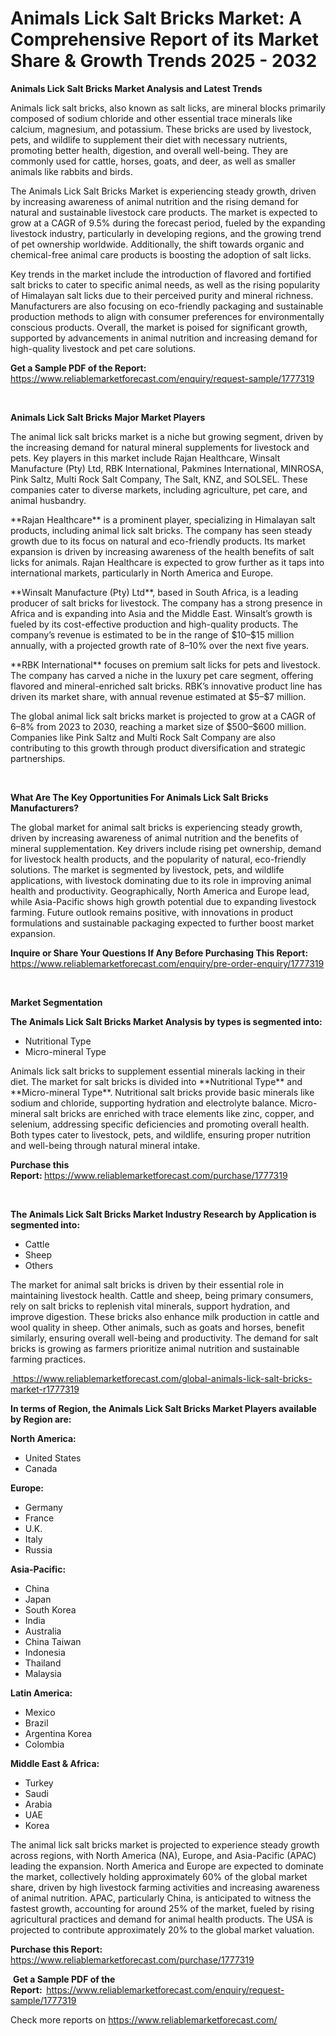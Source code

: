 <p><h1>Animals Lick Salt Bricks Market: A Comprehensive Report of its Market Share & Growth Trends 2025 - 2032</h1></p><p><strong>Animals Lick Salt Bricks Market Analysis and Latest Trends</strong></p>
<p><p>Animals lick salt bricks, also known as salt licks, are mineral blocks primarily composed of sodium chloride and other essential trace minerals like calcium, magnesium, and potassium. These bricks are used by livestock, pets, and wildlife to supplement their diet with necessary nutrients, promoting better health, digestion, and overall well-being. They are commonly used for cattle, horses, goats, and deer, as well as smaller animals like rabbits and birds.</p><p>The Animals Lick Salt Bricks Market is experiencing steady growth, driven by increasing awareness of animal nutrition and the rising demand for natural and sustainable livestock care products. The market is expected to grow at a CAGR of 9.5% during the forecast period, fueled by the expanding livestock industry, particularly in developing regions, and the growing trend of pet ownership worldwide. Additionally, the shift towards organic and chemical-free animal care products is boosting the adoption of salt licks.</p><p>Key trends in the market include the introduction of flavored and fortified salt bricks to cater to specific animal needs, as well as the rising popularity of Himalayan salt licks due to their perceived purity and mineral richness. Manufacturers are also focusing on eco-friendly packaging and sustainable production methods to align with consumer preferences for environmentally conscious products. Overall, the market is poised for significant growth, supported by advancements in animal nutrition and increasing demand for high-quality livestock and pet care solutions.</p></p>
<p><strong>Get a Sample PDF of the Report:&nbsp;</strong> <a href="https://www.reliablemarketforecast.com/enquiry/request-sample/1777319?utm_campaign=1108&utm_medium=2&utm_source=Github&utm_content=ia&utm_term=21012025&utm_id=animals-lick-salt-bricks">https://www.reliablemarketforecast.com/enquiry/request-sample/1777319</a></p>
<p>&nbsp;</p>
<p><strong>Animals Lick Salt Bricks Major Market Players</strong></p>
<p><p>The animal lick salt bricks market is a niche but growing segment, driven by the increasing demand for natural mineral supplements for livestock and pets. Key players in this market include Rajan Healthcare, Winsalt Manufacture (Pty) Ltd, RBK International, Pakmines International, MINROSA, Pink Saltz, Multi Rock Salt Company, The Salt, KNZ, and SOLSEL. These companies cater to diverse markets, including agriculture, pet care, and animal husbandry.</p><p>**Rajan Healthcare** is a prominent player, specializing in Himalayan salt products, including animal lick salt bricks. The company has seen steady growth due to its focus on natural and eco-friendly products. Its market expansion is driven by increasing awareness of the health benefits of salt licks for animals. Rajan Healthcare is expected to grow further as it taps into international markets, particularly in North America and Europe.</p><p>**Winsalt Manufacture (Pty) Ltd**, based in South Africa, is a leading producer of salt bricks for livestock. The company has a strong presence in Africa and is expanding into Asia and the Middle East. Winsalt’s growth is fueled by its cost-effective production and high-quality products. The company’s revenue is estimated to be in the range of $10–$15 million annually, with a projected growth rate of 8–10% over the next five years.</p><p>**RBK International** focuses on premium salt licks for pets and livestock. The company has carved a niche in the luxury pet care segment, offering flavored and mineral-enriched salt bricks. RBK’s innovative product line has driven its market share, with annual revenue estimated at $5–$7 million.</p><p>The global animal lick salt bricks market is projected to grow at a CAGR of 6–8% from 2023 to 2030, reaching a market size of $500–$600 million. Companies like Pink Saltz and Multi Rock Salt Company are also contributing to this growth through product diversification and strategic partnerships.</p></p>
<p>&nbsp;</p>
<p><strong>What Are The Key Opportunities For Animals Lick Salt Bricks Manufacturers?</strong></p>
<p><p>The global market for animal salt bricks is experiencing steady growth, driven by increasing awareness of animal nutrition and the benefits of mineral supplementation. Key drivers include rising pet ownership, demand for livestock health products, and the popularity of natural, eco-friendly solutions. The market is segmented by livestock, pets, and wildlife applications, with livestock dominating due to its role in improving animal health and productivity. Geographically, North America and Europe lead, while Asia-Pacific shows high growth potential due to expanding livestock farming. Future outlook remains positive, with innovations in product formulations and sustainable packaging expected to further boost market expansion.</p></p>
<p><strong>Inquire or Share Your Questions If Any Before Purchasing This Report:</strong> <a href="https://www.reliablemarketforecast.com/enquiry/pre-order-enquiry/1777319?utm_campaign=1108&utm_medium=2&utm_source=Github&utm_content=ia&utm_term=21012025&utm_id=animals-lick-salt-bricks">https://www.reliablemarketforecast.com/enquiry/pre-order-enquiry/1777319</a></p>
<p>&nbsp;</p>
<p><strong>Market Segmentation</strong></p>
<p><strong>The Animals Lick Salt Bricks Market Analysis by types is segmented into:</strong></p>
<p><ul><li>Nutritional Type</li><li>Micro-mineral Type</li></ul></p>
<p><p>Animals lick salt bricks to supplement essential minerals lacking in their diet. The market for salt bricks is divided into **Nutritional Type** and **Micro-mineral Type**. Nutritional salt bricks provide basic minerals like sodium and chloride, supporting hydration and electrolyte balance. Micro-mineral salt bricks are enriched with trace elements like zinc, copper, and selenium, addressing specific deficiencies and promoting overall health. Both types cater to livestock, pets, and wildlife, ensuring proper nutrition and well-being through natural mineral intake.</p></p>
<p><strong>Purchase this Report:&nbsp;</strong><a href="https://www.reliablemarketforecast.com/purchase/1777319?utm_campaign=1108&utm_medium=2&utm_source=Github&utm_content=ia&utm_term=21012025&utm_id=animals-lick-salt-bricks">https://www.reliablemarketforecast.com/purchase/1777319</a></p>
<p>&nbsp;</p>
<p><strong>The Animals Lick Salt Bricks Market Industry Research by Application is segmented into:</strong></p>
<p><ul><li>Cattle</li><li>Sheep</li><li>Others</li></ul></p>
<p><p>The market for animal salt bricks is driven by their essential role in maintaining livestock health. Cattle and sheep, being primary consumers, rely on salt bricks to replenish vital minerals, support hydration, and improve digestion. These bricks also enhance milk production in cattle and wool quality in sheep. Other animals, such as goats and horses, benefit similarly, ensuring overall well-being and productivity. The demand for salt bricks is growing as farmers prioritize animal nutrition and sustainable farming practices.</p></p>
<p><a href="https://www.reliablemarketforecast.com/global-animals-lick-salt-bricks-market-r1777319?utm_campaign=1108&utm_medium=2&utm_source=Github&utm_content=ia&utm_term=21012025&utm_id=animals-lick-salt-bricks">&nbsp;https://www.reliablemarketforecast.com/global-animals-lick-salt-bricks-market-r1777319</a></p>
<p><strong>In terms of Region, the Animals Lick Salt Bricks Market Players available by Region are:</strong></p>
<p>
    <p> <strong> North America: </strong>
        <ul>
            <li>United States</li>
            <li>Canada</li>
        </ul>
        </p> 
    <p> <strong> Europe: </strong>
        <ul>
            <li>Germany</li>
            <li>France</li>
            <li>U.K.</li>
            <li>Italy</li>
            <li>Russia</li>
        </ul>
        </p> 
    <p> <strong> Asia-Pacific: </strong>
        <ul>
            <li>China</li>
            <li>Japan</li>
            <li>South Korea</li>
            <li>India</li>
            <li>Australia</li>
            <li>China Taiwan</li>
            <li>Indonesia</li>
            <li>Thailand</li>
            <li>Malaysia</li>
        </ul>
        </p> 
    <p> <strong> Latin America: </strong>
        <ul>
            <li>Mexico</li>
            <li>Brazil</li>
            <li>Argentina Korea</li>
            <li>Colombia</li>
        </ul>
        </p> 
    <p> <strong> Middle East & Africa: </strong>
        <ul>
            <li>Turkey</li>
            <li>Saudi</li>
            <li>Arabia</li>
            <li>UAE</li>
            <li>Korea</li>
        </ul>
    </p>
    </p>
<p><p>The animal lick salt bricks market is projected to experience steady growth across regions, with North America (NA), Europe, and Asia-Pacific (APAC) leading the expansion. North America and Europe are expected to dominate the market, collectively holding approximately 60% of the global market share, driven by high livestock farming activities and increasing awareness of animal nutrition. APAC, particularly China, is anticipated to witness the fastest growth, accounting for around 25% of the market, fueled by rising agricultural practices and demand for animal health products. The USA is projected to contribute approximately 20% to the global market valuation.</p></p>
<p><strong>Purchase this Report: </strong><a href="https://www.reliablemarketforecast.com/purchase/1777319?utm_campaign=1108&utm_medium=2&utm_source=Github&utm_content=ia&utm_term=21012025&utm_id=animals-lick-salt-bricks">https://www.reliablemarketforecast.com/purchase/1777319</a></p>
<p>&nbsp;<strong>Get a Sample PDF of the Report:&nbsp;&nbsp;</strong><a href="https://www.reliablemarketforecast.com/enquiry/request-sample/1777319?utm_campaign=1108&utm_medium=2&utm_source=Github&utm_content=ia&utm_term=21012025&utm_id=animals-lick-salt-bricks">https://www.reliablemarketforecast.com/enquiry/request-sample/1777319</a></p>
<p><strong></strong></p>
<p>Check more reports on <a href="https://www.reliablemarketforecast.com/?utm_campaign=1108&utm_medium=2&utm_source=Github&utm_content=ia&utm_term=21012025&utm_id=animals-lick-salt-bricks">https://www.reliablemarketforecast.com/</a></p>
